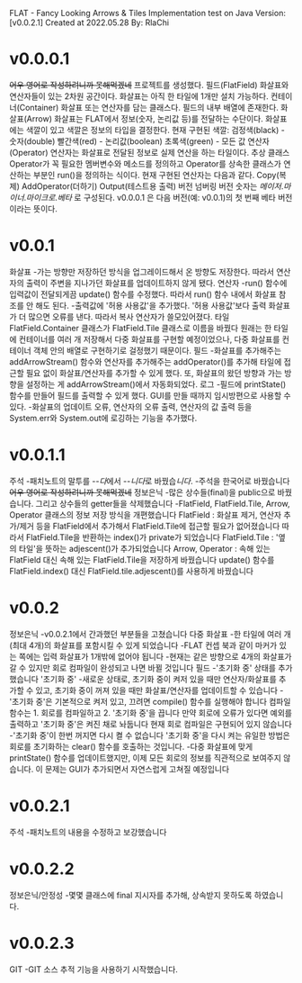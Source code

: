 FLAT - Fancy Looking Arrows & Tiles
Implementation test on Java
Version: [v0.0.2.1]
Created at 2022.05.28
By: RlaChi

# v0.0.0.1
~~어우 영어로 작성하려니까 못해먹겠네~~
프로젝트를 생성했다.
필드(FlatField)
    화살표와 연산자들이 있는 2차원 공간이다.
    화살표는 아직 한 타일에 1개만 설치 가능하다.
컨테이너(Container)
    화살표 또는 연산자를 담는 클래스다. 필드의 내부 배열에 존재한다.
화살표(Arrow)
    화살표는 FLAT에서 정보(숫자, 논리값 등)를 전달하는 수단이다.
    화살표에는 색깔이 있고 색깔은 정보의 타입을 결정한다.
    현재 구현된 색깔:
        검정색(black) - 숫자(double)
        빨간색(red) - 논리값(boolean)
        초록색(green) - 모든 값
연산자(Operator)
    연산자는 화살표로 전달된 정보로 실제 연산을 하는 타일이다.
    추상 클래스 Operator가 꼭 필요한 멤버변수와 메소드를 정의하고
    Operator를 상속한 클래스가 연산하는 부분인 run()을 정의하는 식이다.
    현재 구현된 연산자는 다음과 같다.
        Copy(복제)
        AddOperator(더하기)
        Output(테스트용 출력)
버전 넘버링
    버전 숫자는 *메이저*.*마이너*.*마이크로*.*베타* 로 구성된다.
    v0.0.0.1 은 다음 버전(예: v0.0.1)의 첫 번째 베타 버전이라는 뜻이다.

# v0.0.1
화살표
    -가는 방향만 저장하던 방식을 업그레이드해서 온 방향도 저장한다.
    따라서 연산자의 출력이 주변을 지나가던 화살표를 업데이트하지 않게 됐다.
연산자
    -run() 함수에 입력값이 전달되게끔 update() 함수를 수정했다.
    따라서 run() 함수 내에서 화살표 참조를 안 해도 된다.
    -출력값에 '허용 사용값'을 추가했다.
        '허용 사용값'보다 출력 화살표가 더 많으면 오류를 낸다.
        따라서 복사 연산자가 쓸모있어졌다.
타일
    FlatField.Container 클래스가 FlatField.Tile 클래스로 이름을 바꿨다
    원래는 한 타일에 컨테이너를 여러 개 저장해서 다중 화살표를 구현할 예정이었으나,
    다중 화살표를 컨테이너 객체 안의 배열로 구현하기로 걸정했기 때문이다.
필드
    -화살표를 추가해주는 addArrowStream() 함수와
    연산자를 추가해주는 addOperator()를 추가해
    타일에 접근할 필요 없이 화살표/연산자를 추가할 수 있게 했다.
    또, 화살표의 왔던 방향과 가는 방향을 설정하는 게 addArrowStream()에서 자동화되었다.
로그
    -필드에 printState() 함수를 만들어 필드를 출력할 수 있게 했다.
    GUI를 만들 때까지 임시방편으로 사용할 수 있다.
    -화살표의 업데이트 오류, 연산자의 오류 출력, 연산자의 값 출력 등을 System.err와 System.out에 로깅하는 기능을 추가했다.

# v0.0.1.1
주석
    -패치노트의 말투를 --*다*에서 --*니다*로 바꿨습*니다*.
    -주석을 한국어로 바꿨습니다 ~~어우 영어로 작성하려니까 못해먹겠네~~
정보은닉
    -많은 상수들(final)을 public으로 바꿨습니다.
        그리고 상수들의 getter들을 삭제했습니다
    -FlatField, FlatField.Tile, Arrow, Operator 클래스의 정보 저장 방식을 개편했습니다
        FlatField : 화살표 제거, 연산자 추가/제거 등을 FlatField에서 추가해서 FlatField.Tile에 접근할 필요가 없어졌습니다
            따라서 FlatField.Tile을 반환하는 index()가 private가 되었습니다
        FlatField.Tile : '옆의 타일'을 뜻하는 adjescent()가 추가되었습니다
        Arrow, Operator : 속해 있는 FlatField 대신 속해 있는 FlatField.Tile을 저장하게 바꿨습니다
            update() 함수를 FlatField.index() 대신 FlatField.tile.adjescent()를 사용하게 바꿨습니다

# v0.0.2
정보은닉
    -v0.0.2.1에서 간과했던 부분들을 고쳤습니다
다중 화살표
    -한 타일에 여러 개(최대 4개)의 화살표를 포함시킬 수 있게 되었습니다
    -FLAT 컨셉 북과 같이 마커가 있는 쪽에는 입력 화살표가 1개밖에 없어야 됩니다
    -현재는 같은 방향으로 4개의 화살표가 갈 수 있지만 회로 컴파일이 완성되고 나면 바뀔 것입니다
필드
    -'초기화 중' 상태를 추가했습니다
    '초기화 중'
        -새로운 상태로, 초기화 중이 켜저 있을 때만 연산자/화살표를 추가할 수 있고,
            초기화 중이 꺼져 있을 때만 화살표/연산자를 업데이트할 수 있습니다
        -'초기화 중'은 기본적으로 켜저 있고, 끄려면 compile() 함수를 실행해야 합니다
            컴파일 함수는 1. 회로를 컴파일하고 2. '초기화 중'을 끕니다
            만약 회로에 오류가 있다면 예외를 출력하고 '초기화 중'은 켜진 채로 놔둡니다
            현재 회로 컴파일은 구현되어 있지 않습니다
        -'초기화 중'이 한번 꺼지면 다시 켤 수 없습니다
            '초기화 중'을 다시 켜는 유일한 방법은 회로를 초기화하는 clear() 함수를 호출하는 것입니다.
    -다중 화살표에 맞게 printState() 함수를 업데이트했지만, 이제 모든 회로의 정보를 직관적으로 보여주지 않습니다.
        이 문제는 GUI가 추가되면서 자연스럽게 고쳐질 예정입니다

# v0.0.2.1
주석
    -패치노트의 내용을 수정하고 보강했습니다

# v0.0.2.2
정보은닉/안정성
    -몇몇 클래스에 final 지시자를 추가해, 상속받지 못하도록 하였습니다.

# v0.0.2.3
GIT
    -GIT 소스 추적 기능을 사용하기 시작했습니다.